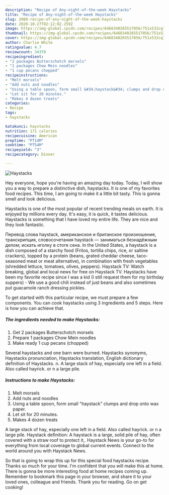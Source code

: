 ```yaml
---
description: "Recipe of Any-night-of-the-week Haystacks"
title: "Recipe of Any-night-of-the-week Haystacks"
slug: 2088-recipe-of-any-night-of-the-week-haystacks
date: 2020-10-27T02:12:02.259Z
image: https://img-global.cpcdn.com/recipes/6468340265517056/751x532cq70/haystacks-recipe-main-photo.jpg
thumbnail: https://img-global.cpcdn.com/recipes/6468340265517056/751x532cq70/haystacks-recipe-main-photo.jpg
cover: https://img-global.cpcdn.com/recipes/6468340265517056/751x532cq70/haystacks-recipe-main-photo.jpg
author: Charlie White
ratingvalue: 4.7
reviewcount: 34370
recipeingredient:
- "2 packages Butterschotch morsels"
- "1 packages Chow Mein noodles"
- "1 cup pecans chopped"
recipeinstructions:
- "Melt morsels"
- "Add nuts and noodles"
- "Using a table spoon, form small &#34;haystack&#34; clumps and drop onto wax paper."
- "Let sit for 20 minutes."
- "Makes 4 dozen treats"
categories:
- Recipe
tags:
- haystacks

katakunci: haystacks 
nutrition: 171 calories
recipecuisine: American
preptime: "PT14M"
cooktime: "PT54M"
recipeyield: "3"
recipecategory: Dinner

---
```



![Haystacks](https://img-global.cpcdn.com/recipes/6468340265517056/751x532cq70/haystacks-recipe-main-photo.jpg)

Hey everyone, hope you're having an amazing day today. Today, I will show you a way to prepare a distinctive dish, haystacks. It is one of my favorites food recipes. This time, I am going to make it a little bit tasty. This is gonna smell and look delicious.

Haystacks is one of the most popular of recent trending meals on earth. It is enjoyed by millions every day. It's easy, it is quick, it tastes delicious. Haystacks is something that I have loved my entire life. They are nice and they look fantastic.

Перевод слова haystack, американское и британское произношение, транскрипция, словосочетания haystack — заниматься безнадёжным делом; искать иголку в стоге сена. In the United States, a haystack is a dish composed of a starchy food (Fritos, tortilla chips, rice, or saltine crackers), topped by a protein (beans, grated cheddar cheese, taco-seasoned meat or meat alternative), in combination with fresh vegetables (shredded lettuce, tomatoes, olives, peppers). Haystack TV: Watch breaking, global and local news for free on Haystack TV. Haystacks have been my favorite recipe since I was a kid (I still request them for my birthday suppers) - We use a good chili instead of just beans and also sometimes put guacamole ranch dressing pickles.


To get started with this particular recipe, we must prepare a few components. You can cook haystacks using 3 ingredients and 5 steps. Here is how you can achieve that.

<!--inarticleads1-->

##### The ingredients needed to make Haystacks:

1. Get 2 packages Butterschotch morsels
1. Prepare 1 packages Chow Mein noodles
1. Make ready 1 cup pecans (chopped)


Several haystacks and one barn were burned. Haystacks synonyms, Haystacks pronunciation, Haystacks translation, English dictionary definition of Haystacks. n. A large stack of hay, especially one left in a field. Also called hayrick. or n a large pile. 

<!--inarticleads2-->

##### Instructions to make Haystacks:

1. Melt morsels
1. Add nuts and noodles
1. Using a table spoon, form small &#34;haystack&#34; clumps and drop onto wax paper.
1. Let sit for 20 minutes.
1. Makes 4 dozen treats


A large stack of hay, especially one left in a field. Also called hayrick. or n a large pile. Haystack definition: A haystack is a large, solid pile of hay, often covered with a straw roof to protect it,. Haystack News is your go-to for everything from local coverage to global current events. Connect to the world around you with Haystack News. 

So that is going to wrap this up for this special food haystacks recipe. Thanks so much for your time. I'm confident that you will make this at home. There is gonna be more interesting food at home recipes coming up. Remember to bookmark this page in your browser, and share it to your loved ones, colleague and friends. Thank you for reading. Go on get cooking!
